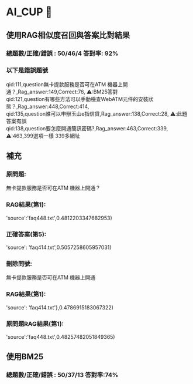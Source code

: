 # AI_CUP :memo:
## 使用RAG相似度召回與答案比對結果  
### 總題數/正確/錯誤 : 50/46/4 答對率: 92%
### 以下是錯誤題號  
qid:111,question無卡提款服務是否可在ATM 機器上開通？,Rag_answer:149,Correct:76,  ⚠️:BM25答對  
qid:121,question有哪些方法可以手動檢查WebATM元件的安裝狀態？,Rag_answer:448,Correct:414,  
qid:135,question誰可以申辦玉山e指信貸,Rag_answer:138,Correct:28,  ⚠️:此題答案有誤  
qid:138,question要怎麼開通簡訊密碼?,Rag_answer:463,Correct:339,   ⚠️:463,399選項一樣 339多網址
## 補充  
### 原問題:     
無卡提款服務是否可在ATM 機器上開通？  
### RAG結果(第1):
'source':'faq448.txt',0.4812203347682953)  
### 正確答案(第5):  
'source': 'faq414.txt',0.5057258605957031)
### 刪除問號:
無卡提款服務是否可在ATM 機器上開通  
### RAG結果(第1):
'source': 'faq414.txt'},0.4786915183067322)
### 原問題RAG結果(第1):
'source':'faq448.txt',0.48257482051849365)
## 使用BM25
###  總題數/正確/錯誤 : 50/37/13 答對率:74%
